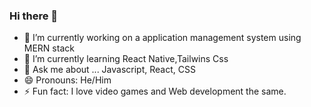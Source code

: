 ### Hi there 👋

<!--
**TheSevenn/theSevenn** is a ✨ _special_ ✨ repository because its `README.md` (this file) appears on your GitHub profile.

Here are some ideas to get you started:
-->
- 🔭 I’m currently working on a application management system using MERN stack
- 🌱 I’m currently learning React Native,Tailwins Css
- 💬 Ask me about ... Javascript, React, CSS
  <!-- - 📫 How to reach me: ...  -->
- 😄 Pronouns: He/Him
- ⚡ Fun fact: I love video games and Web development the same.

